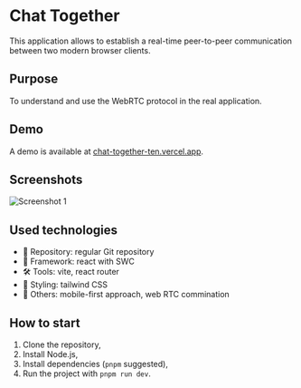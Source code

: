 # Chat Together

This application allows to establish a real-time peer-to-peer communication between two modern browser clients.

## Purpose

To understand and use the WebRTC protocol in the real application.

## Demo

A demo is available at [chat-together-ten.vercel.app](https://chat-together-ten.vercel.app).

## Screenshots

![Screenshot 1](soon)

## Used technologies

- 🎁 Repository: regular Git repository
- 🧰 Framework: react with SWC
- 🛠️ Tools: vite, react router
- 🎨 Styling: tailwind CSS
- 💎 Others: mobile-first approach, web RTC commination

## How to start

1. Clone the repository,
2. Install Node.js,
3. Install dependencies (`pnpm` suggested),
4. Run the project with `pnpm run dev`.
